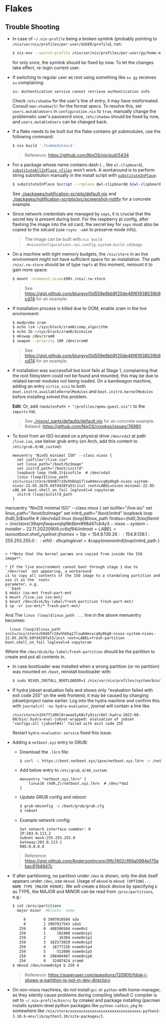 Flakes
======

Trouble Shooting
----------------

* In case of `~/.nix-profile` being a broken symlink (probably pointing to
  `/nix/var/nix/profiles/per-user/$USER/profile`), run:

  ```bash
  $ nix-env --switch-profile /nix/var/nix/profiles/per-user/gy/home-manager/home-path
  ```

  for only once, the symlink should be fixed by now.  To let the changes take effect, re-login
  current user.
* If switching to regular user as root using something like `su gy` receives `su` complaining:

  ```
  su: Authentication service cannot retrieve authentication info
  ```

  Check `/etc/shadow` for the user's line of entry, it may have misformated. Consult `man:shadow(5)`
  for the format specs.  To resolve this, set `users.mutableUsers` in `configuration.nix` to `true`,
  manually change the problematic user's password once, `/etc/shadow` should be fixed by now, and
  `users.mutableUsers` can be changed back.
* If a flake needs to be built but the flake contains git submodules, use the following command:

  ```bash
  $ nix build '.?submodules=1'
  ```

  > Reference: <https://github.com/NixOS/nix/pull/5434>
* For a package whose name contains dash (`-`, like `wl-clipboard`), [`substituteAllInPlace
  <file>`](https://nixos.org/manual/nixpkgs/stable/#fun-substituteAllInPlace) won't work.  A
  workaround is to perform string substitution manually in the install script with
  [`substituteInPlace`](https://nixos.org/manual/nixpkgs/stable/#fun-substituteInPlace):

  ```bash
  $ substituteInPlace $script --replace @wl-clipboard@ ${wl-clipboard}
  ```

  See [./packages/notification-scripts/default.nix](./packages/notification-scripts/default.nix) and
  [./packages/notification-scripts/src/screenshot-notify](./packages/notification-scripts/src/screenshot-notify)
  for a concrete example.
* Since network credentials are managed by `sops`, it is crucial that the secret key is present
  during boot.  For the raspberry pi config, after flashing the image into the sd card, the secret
  key for `sops` must also be copied to the sdcard (use `rsync -aAX` to preserve mode info).

  > The image can be built with `nix build .#nixosConfigurations.rpi.config.system.build.sdImage`.

* On a machine with tight memory budgets, the `/nix/store` in an live environment might not have
  sufficient space for an installation.  The path `/nix/.rw-store` should be of type `tmpfs` at this
  moment, remount it to gain more space:

  ```bash
  $ mount -oremount,size=100% /nix/.rw-store
  ```

  > See <https://gist.github.com/blurgyy/0d559e6bb9f20de46f61938539b9cd74> for an example.

* If installation process is killed due to OOM, enable zram in the live environment:

  ```bash
  $ modprobe zram
  $ echo lz4 >/sys/block/zram0/comp_algorithm
  $ echo 2G >/sys/block/zram0/disksize
  $ mkswap /dev/zram0
  $ swapon --priority 100 /dev/zram0
  ```

  > See <https://gist.github.com/blurgyy/0d559e6bb9f20de46f61938539b9cd74> for an example.

* If installation was successfull but boot fails at Stage 1, complaining that the root filesystem
  could not be found and mounted, this may be due to related kernel modules not being loaded.  On a
  bandwagon machine, adding an entry `virtio_scsi` to both `boot.initrd.availableKernelModules` and
  `boot.initrd.kernelModules` before installing solved this problem.

  **Edit**: Or, add `(modulesPath + "/profiles/qemu-guest.nix")` to the `imports` list.

  > See [./nixos/_parts/defaults/default.nix](./nixos/_parts/defaults/default.nix) for an concrete
  > example.
  > Related: <https://github.com/NixOS/nixpkgs/issues/76980>

* To boot from an ISO located on a physical drive `/dev/vda3` at path `/live.iso`, use below grub
  entry (on Arch, add this content to `/etc/grub.d/40_custom`):
  ```
  menuentry "NixOS minimal ISO" --class nixos {
    set isofile="/live.iso"
    set linux_path="/boot/bzImage"
    set initrd_path="/boot/initrd"
    loopback loop (hd0,3)$isofile  # /dev/vda3
    linux (loop)$linux_path init=/nix/store/69d87r2dvhhbbq17lsw04msvcq0y0kg0-nixos-system-nixos-22.05.2676.b9fd420fa53/init root=LABEL=nixos-minimal-22.05-x86_64 boot.shell_on_fail loglevel=4 copytoram
    initrd (loop)$initrd_path
  }
menuentry "NixOS minimal ISO" --class nixos {
  set isofile="/live.iso"
  set linux_path="/boot/bzImage"
  set initrd_path="/boot/initrd"
  loopback loop (hd0,3)$isofile  # /dev/vda3
  linux (loop)$linux_path findiso=(hd0,3)$isofile init=/nix/store/39ajmfiwqsxmjlql9k8bm998d47cb4y3-nixos-system-installer-22.11.20220909.cc6ef94/init root=LABEL=isoroot boot.shell_on_fail net.ifnames=0 ip=154.9.139.26::154.9.139.1:255.255.255.0::eth0:dhcp loglevel=4 copytoram
  initrd (loop)$initrd_path
}
  ```

  > **Note that the kernel params are copied from inside the ISO image**.

* If the live environment cannot boot through stage 1 due to `/dev/root` not appearing, a workaround
  is to copy all contents of the ISO image to a standalong partition and use it as the `root=`
  parameter, e.g.
  ```bash
  $ mkdir iso-mnt fresh-part-mnt
  $ mount /live.iso iso-mnt/
  $ mount /dev/disk/by-label/fresh-partition fresh-part-mnt/
  $ cp -vr iso-mnt/* fresh-part-mnt/
  ```
  And The `linux (loop)$linux_path ...` line in the above menuentry becomes:
  ```
    linux (loop)$linux_path init=/nix/store/69d87r2dvhhbbq17lsw04msvcq0y0kg0-nixos-system-nixos-22.05.2676.b9fd420fa53/init root=LABEL=fresh-partition boot.shell_on_fail loglevel=4 copytoram
  ```
  Where the `/dev/disk/by-label/fresh-partition` should be the partition to create and put all
  contents in.

* In case bootloader was installed when a wrong partition (or no partition) was mounted on `/boot`,
  reinstall bootloader with:
  ```bash
  $ sudo NIXOS_INSTALL_BOOTLOADER=1 /nix/var/nix/profiles/system/bin/switch-to-configuration boot
  ```

* If hydra jobset evaluation fails and shows only "evaluation failed with exit code 255" on the web
  frontend, it may be caused by changing jobset/project name earlier.  Log into the hydra machine
  and confirm this with `journalctl -eu hydra-evaluator`, journal will contain a line like

  ```log
  /nix/store/n1hh77ld9bl8rawad1y68sfy9jsrc6ml-hydra-2022-08-08/bin/.hydra-eval-jobset-wrapped: evaluation of jobset ‘configs:all (jobset#4)’ failed with exit code 255
  ```

  Restart `hydra-evaluator.service` fixed this issue.

* Adding a `netboot.xyz` entry to GRUB:
  - Download the `.lkrn` file:
    ```bash
    $ curl -L https://boot.netboot.xyz/ipxe/netboot.xyz.lkrn -o /netboot.xyz.lkrn
    ```
  - Add below entry to `/etc/grub.d/40_custom`:
    ```
    menuentry "netboot.xyz.lkrn" {
        linux16 (hd0,2)/netboot.xyz.lkrn  # /dev/*da2
    }
    ```
  - Update GRUB config and reboot:
    ```bash
    $ grub-mkconfig -o /boot/grub/grub.cfg
    $ reboot
    ```
  - Example network config:
    ```
    Set network interface nummber: 0
    IP:203.0.113.2
    Subnet mask:255.255.255.0
    Gateway:203.0.113.1
    DNS:8.8.8.8
    ```

  > Reference: <https://gist.github.com/AndersonIncorp/9fb7402cf69a0994e175ebec8194847c>

* If after partitioning, no partition under `/dev` is shown, only the disk itself appears under
  `/dev`, use `mknod`.  Usage of `mknod` is `mknod [OPTION]... NAME TYPE [MAJOR MINOR]`.  We will
  create a block device by specifying `b` as TYPE, the MAJOR and MINOR can be read from
  `/proc/partitions`,  e.g.:
  ```bash
  $ cat /proc/partitions
    major minor  #blocks  name

       8        0 3907018584 sda
       8        1 3907017543 sda1
     259        0  488386584 nvme0n1
     259        1     102400 nvme0n1p1
     259        2      16384 nvme0n1p2
     259        3  182573029 nvme0n1p3
     259        4   16777216 nvme0n1p4
     259        5     512000 nvme0n1p5
     259        6  288404487 nvme0n1p6
     254        0   32487424 zram0
  $ mknod /dev/nvme0n1p4 b 259 4
  ```

  > Reference: <https://superuser.com/questions/120905/fdisk-l-shows-a-partition-is-not-in-dev-directory>

* On non-nixos machines, do not install `gcc` or `python` with home-manager, as they silently cause
  problems during compiling (default C compiler is set to `~/.nix-profile/bin/cc` by cmake) and
  package installing (pacman installs system-level python packages like `python-catkin_pkg` to
  somewhere like
  `/nix/store/xxxxxxxxxxxxxxxxxxxxxxxxxxxxxxxx-python3-3.10.6-env/lib/python3.10/site-packages/`).
